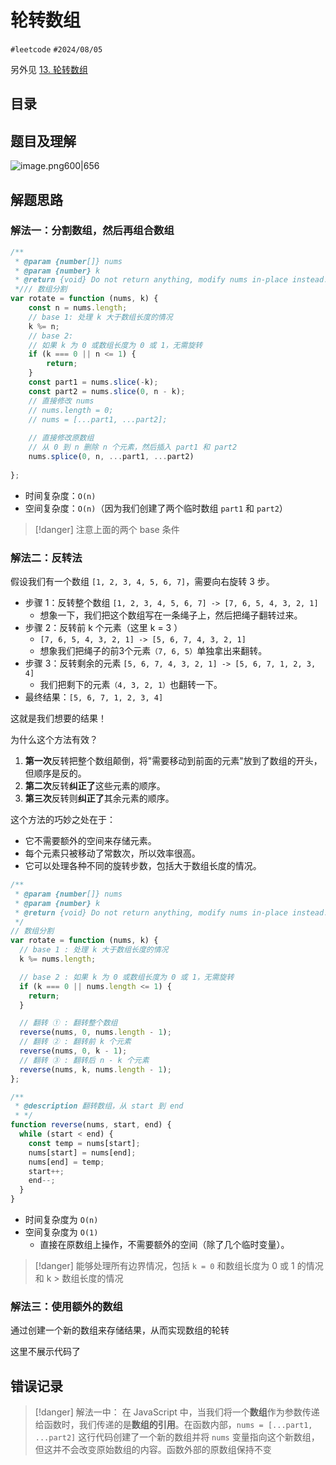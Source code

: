 
# 轮转数组


`#leetcode`   `#2024/08/05`   

另外见 [13. 轮转数组](/post/add68b3b6c015c5aa710d0cf18e2b6ef.html) 

## 目录
<!-- toc -->
 ## 题目及理解 

![image.png600|656](https://832-1310531898.cos.ap-beijing.myqcloud.com/202408050809389.png?imageSlim)

## 解题思路

### 解法一：分割数组，然后再组合数组

```javascript
/**  
 * @param {number[]} nums  
 * @param {number} k  
 * @return {void} Do not return anything, modify nums in-place instead.  
 */// 数组分割  
var rotate = function (nums, k) {  
    const n = nums.length;  
    // base 1: 处理 k 大于数组长度的情况  
    k %= n; 
    // base 2:  
    // 如果 k 为 0 或数组长度为 0 或 1，无需旋转  
    if (k === 0 || n <= 1) {  
        return;  
    }  
    const part1 = nums.slice(-k);  
    const part2 = nums.slice(0, n - k);  
    // 直接修改 nums 
    // nums.length = 0;  
    // nums = [...part1, ...part2];  
    
    // 直接修改原数组  
    // 从 0 到 n 删除 n 个元素，然后插入 part1 和 part2  
    nums.splice(0, n, ...part1, ...part2)  
  
};
```

- 时间复杂度：`O(n)` 
- 空间复杂度：`O(n)`（因为我们创建了两个临时数组 `part1` 和 `part2`）

> [!danger]
> 注意上面的两个 base 条件

### 解法二：反转法

假设我们有一个数组 `[1, 2, 3, 4, 5, 6, 7]`，需要向右旋转 3 步。

- 步骤 1：反转整个数组 `[1, 2, 3, 4, 5, 6, 7] -> [7, 6, 5, 4, 3, 2, 1]`
	- 想象一下，我们把这个数组写在一条绳子上，然后把绳子翻转过来。
- 步骤 2：反转前 k 个元素（这里 k = 3 ）
	- `[7, 6, 5, 4, 3, 2, 1] -> [5, 6, 7, 4, 3, 2, 1]`
	- 想象我们把绳子的前3个元素`（7, 6, 5）`单独拿出来翻转。
- 步骤 3：反转剩余的元素 `[5, 6, 7, 4, 3, 2, 1] -> [5, 6, 7, 1, 2, 3, 4]`
	- 我们把剩下的元素`（4, 3, 2, 1）`也翻转一下。
- 最终结果：`[5, 6, 7, 1, 2, 3, 4]`

这就是我们想要的结果！

为什么这个方法有效？

1. **第一次**反转把整个数组颠倒，将"需要移动到前面的元素"放到了数组的开头，但顺序是反的。
2. **第二次**反转**纠正了**这些元素的顺序。
3. **第三次**反转则**纠正了**其余元素的顺序。

这个方法的巧妙之处在于：
- 它不需要额外的空间来存储元素。
- 每个元素只被移动了常数次，所以效率很高。
- 它可以处理各种不同的旋转步数，包括大于数组长度的情况。

```javascript
/**
 * @param {number[]} nums
 * @param {number} k
 * @return {void} Do not return anything, modify nums in-place instead.
 */
// 数组分割
var rotate = function (nums, k) {
  // base 1 : 处理 k 大于数组长度的情况
  k %= nums.length;

  // base 2 : 如果 k 为 0 或数组长度为 0 或 1，无需旋转
  if (k === 0 || nums.length <= 1) {
    return;
  }

  // 翻转 ① : 翻转整个数组
  reverse(nums, 0, nums.length - 1);
  // 翻转 ② : 翻转前 k 个元素
  reverse(nums, 0, k - 1);
  // 翻转 ③ : 翻转后 n - k 个元素
  reverse(nums, k, nums.length - 1);
};

/**
 * @description 翻转数组，从 start 到 end
 * */
function reverse(nums, start, end) {
  while (start < end) {
    const temp = nums[start];
    nums[start] = nums[end];
    nums[end] = temp;
    start++;
    end--;
  }
}

```

- 时间复杂度为 `O(n)`
- 空间复杂度为 `O(1)`
	- 直接在原数组上操作，不需要额外的空间（除了几个临时变量）。

> [!danger]
> 能够处理所有边界情况，包括 `k = 0` 和数组长度为 0 或 1 的情况 和 k > 数组长度的情况

### 解法三：使用额外的数组

通过创建一个新的数组来存储结果，从而实现数组的轮转

这里不展示代码了

## 错误记录

> [!danger]
> 解法一中： 在 JavaScript 中，当我们将一个**数组**作为参数传递给函数时，我们传递的是**数组的引用**。在函数内部，`nums = [...part1, ...part2]` 这行代码创建了一个新的数组并将 `nums` 变量指向这个新数组，但这并不会改变原始数组的内容。函数外部的原数组保持不变

